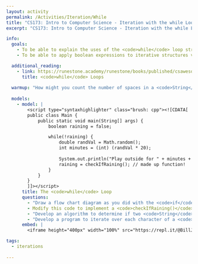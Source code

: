 ```yaml
---
layout: activity
permalink: /Activities/Iteration/While
title: "CS173: Intro to Computer Science - Iteration with the while Loop"
excerpt: "CS173: Intro to Computer Science - Iteration with the while Loop"

info:
  goals: 
    - To be able to explain the uses of the <code>while</code> loop structure 
    - To be able to apply boolean expressions to iterative structures via the <code>while</code> loop

  additional_reading:
    - link: https://runestone.academy/runestone/books/published/csawesome/Unit4-Iteration/topic-4-1-while-loops.html
      title: <code>while</code> Loops
      
  warmup: "How might you count the number of spaces in a <code>String</code>?"
  
  models:
    - model: |
        <script type="syntaxhighlighter" class="brush: cpp"><![CDATA[
        public class Main {
            public static void main(String[] args) {
                boolean raining = false;

                while(!raining) {
                    double randVal = Math.random();
                    int minutes = (int) (randVal * 20);
                
                    System.out.println("Play outside for " + minutes + " minutes!");
                    raining = checkIfRaining(); // made up function!
                }
            }
        }
        ]]></script>        
      title: The <code>while</code> Loop
      questions:
        - "Draw a flow chart diagram as you did with the <code>if</code> statement in a <a href=\"../Conditionals3\">prior activity</a> ; this time, you can draw an arrow back to one of the flowchart elements to show the loop!"
        - Modify this code to implement a <code>checkIfRaining()</code> function that generates a random number between 1 and 10, and returns <code>true</code> if the number is greater than 7 (and return <code>false</code> otherwise).
        - "Develop an algorithm to determine if two <code>String</code> variables are equal."
        - "Develop a program to iterate over each character of a <code>String</code> and pass each character to a function that returns the letter's position in the alphabet (for example, the letter <code>a</code> would be position <code>0</code>."
      embed: |
        <iframe height="400px" width="100%" src="https://repl.it/@BillJr99/JavaFirstExample?lite=true" scrolling="no" frameborder="no" allowtransparency="true" allowfullscreen="true" sandbox="allow-forms allow-pointer-lock allow-popups allow-same-origin allow-scripts allow-modals"></iframe>  

tags:
  - iterations
  
---
```


